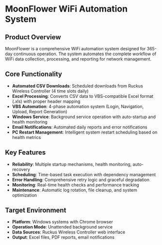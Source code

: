 # MoonFlower WiFi Automation System

## Product Overview

MoonFlower is a comprehensive WiFi automation system designed for 365-day continuous operation. The system automates the complete workflow of WiFi data collection, processing, and reporting for network management.

## Core Functionality

- **Automated CSV Downloads**: Scheduled downloads from Ruckus Wireless Controller (4 time slots daily)
- **Excel Processing**: Converts CSV data to VBS-compatible Excel format (.xls) with proper header mapping
- **VBS Automation**: 4-phase automation system (Login, Navigation, Upload, Report Generation)
- **Windows Service**: Background service operation with auto-startup and health monitoring
- **Email Notifications**: Automated daily reports and error notifications
- **PC Restart Management**: Intelligent system restart scheduling based on health metrics

## Key Features

- **Reliability**: Multiple startup mechanisms, health monitoring, auto-recovery
- **Scheduling**: Time-based task execution with dependency management
- **Error Handling**: Comprehensive retry logic and graceful degradation
- **Monitoring**: Real-time health checks and performance tracking
- **Maintenance**: Automatic log rotation, file cleanup, and system optimization

## Target Environment

- **Platform**: Windows systems with Chrome browser
- **Operation Mode**: Unattended background service
- **Data Sources**: Ruckus Wireless Controller web interface
- **Output**: Excel files, PDF reports, email notifications
